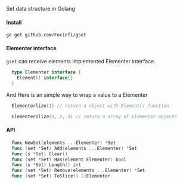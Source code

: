 Set data structure in Golang

#### Install

`go get github.com/Focinfi/gset`

#### Elementer interface

`gset` can receive elements implemented Elementer interface.

```go
  type Elementer interface {
    Element() interface{}
  }
```

And Here is an simple way to wrap a value to a Elementer


```go
  Elementerlize(1) // return a object with Element() function

  Elementerslize(1, 2, 3) // return a array of Elementer objects
```

#### API

```go
  func NewSet(elements ...Elementer) *Set
  func (set *Set) Add(elements ...Elementer) *Set
  func (s *Set) Clear()
  func (set *Set) Has(element Elementer) bool
  func (s *Set) Length() int
  func (set *Set) Remove(elements ...Elementer) *Set
  func (set *Set) ToSlice() []Elementer
```
